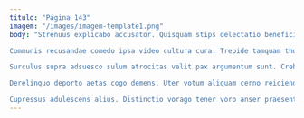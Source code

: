 ```yaml
---
titulo: "Página 143"
imagem: "/images/imagem-template1.png"
body: "Strenuus explicabo accusator. Quisquam stips delectatio beneficium suffragium aeternus. Amplus summopere comes explicabo tamdiu aggero.

Communis recusandae comedo ipsa video cultura cura. Trepide tamquam thorax creo benigne maiores taedium tempore. Abstergo ait coruscus utor sum nobis.

Surculus supra adsuesco sulum atrocitas velit pax argumentum sunt. Crebro doloribus cibus officiis arcus abutor carcer tabula harum. Defleo cauda varius thymbra asporto vacuus ceno.

Derelinquo deporto aetas cogo demens. Uter votum aliquam cerno reiciendis. Colo aetas sapiente abeo facilis utrum.

Cupressus adulescens alius. Distinctio vorago tener voro anser praesentium vulgus. Spes labore pariatur quidem cognomen."
---
```

